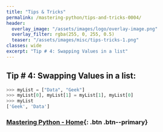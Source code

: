 ```yaml
---
title: "Tips & Tricks"
permalink: /mastering-python/tips-and-tricks-0004/
header:
  overlay_image: "/assets/images/logo/overlay-image.png"
  overlay_filter: rgba(255, 0, 255, 0.5)
  teaser: "/assets/images/misc/tips-tricks-1.png"
classes: wide
excerpt: "Tip # 4: Swapping Values in a list"
---
```


## Tip # 4: Swapping Values in a list:

```python
>>> myList = ["Data", "Geek"]
>>> myList[0], myList[1] = myList[1], myList[0]
>>> myList
['Geek', 'Data']
```

### [Mastering Python - Home](/mastering-python/){: .btn .btn--primary}
